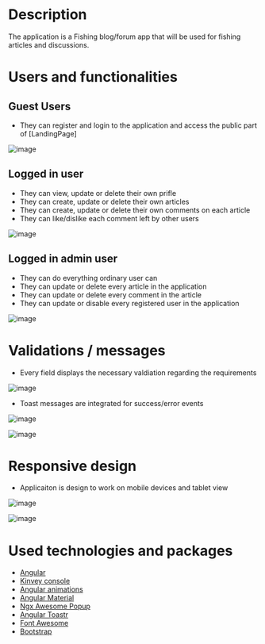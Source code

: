 # Description
 
The application is a Fishing blog/forum app that will be used for fishing articles and discussions.

# Users and functionalities

## Guest Users 

* They can register and login to the application and access the public part of [LandingPage]

![image](https://user-images.githubusercontent.com/25158666/163018781-4527c9a9-5e7f-41f1-bfb3-2ae784183f0e.png)

## Logged in user

* They can view, update or delete their own prifle
* They can create, update or delete their own articles
* They can create, update or delete their own comments on each article
* They can like/dislike each comment left by other users

![image](https://user-images.githubusercontent.com/25158666/163018634-2788f620-bff1-4e6f-899c-5e976b3d7bb0.png)

## Logged in admin user

* They can do everything ordinary user can
* They can update or delete every article in the application
* They can update or delete every comment in the article
* They can update or disable every registered user in the application

![image](https://user-images.githubusercontent.com/25158666/163019827-09d15738-a2d1-48b2-995c-bd2ef947adcf.png)

# Validations / messages

* Every field displays the necessary valdiation regarding the requirements

![image](https://user-images.githubusercontent.com/25158666/163020434-61f03e4c-fa73-471d-98a3-715d9971f644.png)

* Toast messages are integrated for success/error events

![image](https://user-images.githubusercontent.com/25158666/163020487-49d251fb-1731-40a7-9742-ca410420afe4.png)

![image](https://user-images.githubusercontent.com/25158666/163020709-056691db-433c-4a8a-9298-dc02a5bdd1a1.png)

# Responsive design

* Applicaiton is design to work on mobile devices and tablet view

![image](https://user-images.githubusercontent.com/25158666/163045603-63cde21e-c5a0-476c-865d-17fed4d92e2e.png)

![image](https://user-images.githubusercontent.com/25158666/163046013-2a1ad2c2-ac1a-4226-a5f0-8ea2663a31f1.png)

# Used technologies and packages

* [Angular](https://angular.io/docs)
* [Kinvey console](https://console.kinvey.com/login)
* [Angular animations](https://angular.io/guide/animations)
* [Angular Material](https://material.angular.io/)
* [Ngx Awesome Popup](https://costlydeveloper.github.io/ngx-awesome-popup/#/)
* [Angular Toastr](https://ngx-toastr.vercel.app/)
* [Font Awesome](https://fontawesome.com/docs)
* [Bootstrap](https://getbootstrap.com/docs/5.1/getting-started/introduction/)
